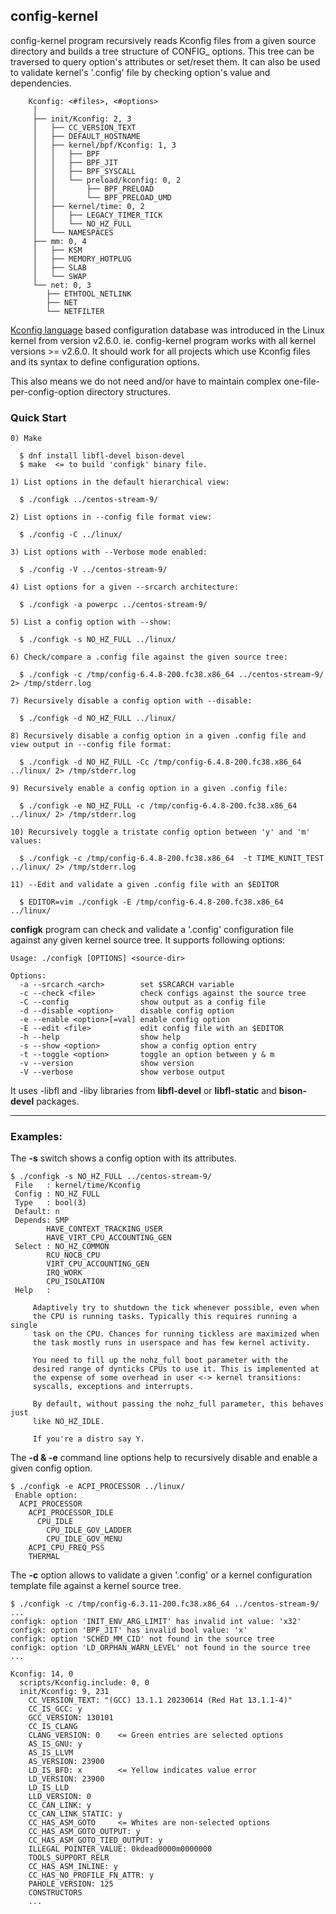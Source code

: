 ## config-kernel

config-kernel program recursively reads Kconfig files from a given source
directory and builds a tree structure of CONFIG_ options. This tree can be
traversed to query option's attributes or set/reset them. It can also be
used to validate kernel's '.config' file by checking option's value and
dependencies.

        Kconfig: <#files>, <#options>
         │
         ├── init/Kconfig: 2, 3
         │   ├── CC_VERSION_TEXT
         │   ├── DEFAULT_HOSTNAME
         │   ├── kernel/bpf/Kconfig: 1, 3
         │   │   ├── BPF
         │   │   ├── BPF_JIT
         │   │   ├── BPF_SYSCALL
         │   │   └── preload/kconfig: 0, 2
         │   │       ├── BPF_PRELOAD
         │   │       └── BPF_PRELOAD_UMD
         │   ├── kernel/time: 0, 2
         │   │   ├── LEGACY_TIMER_TICK
         │   │   └── NO_HZ_FULL
         │   └── NAMESPACES
         ├── mm: 0, 4
         │   ├── KSM
         │   ├── MEMORY_HOTPLUG
         │   ├── SLAB
         │   └── SWAP
         └── net: 0, 3
            ├── ETHTOOL_NETLINK
            ├── NET
            └── NETFILTER

[Kconfig language](https://www.kernel.org/doc/html/latest/kbuild/kconfig-language.html) based configuration database was introduced in the Linux kernel from
version v2.6.0. ie. config-kernel program works with all kernel
versions >= v2.6.0. It should work for all projects which use Kconfig files
and its syntax to define configuration options.

This also means we do not need and/or have to maintain complex one-file-per-config-option directory structures.


### Quick Start
    0) Make

      $ dnf install libfl-devel bison-devel
      $ make  <= to build 'configk' binary file.

    1) List options in the default hierarchical view:

      $ ./configk ../centos-stream-9/

    2) List options in --config file format view:

      $ ./config -C ../linux/

    3) List options with --Verbose mode enabled:

      $ ./config -V ../centos-stream-9/

    4) List options for a given --srcarch architecture:

      $ ./configk -a powerpc ../centos-stream-9/

    5) List a config option with --show:

      $ ./configk -s NO_HZ_FULL ../linux/

    6) Check/compare a .config file against the given source tree:

      $ ./configk -c /tmp/config-6.4.8-200.fc38.x86_64 ../centos-stream-9/ 2> /tmp/stderr.log

    7) Recursively disable a config option with --disable:

      $ ./configk -d NO_HZ_FULL ../linux/

    8) Recursively disable a config option in a given .config file and view output in --config file format:

      $ ./configk -d NO_HZ_FULL -Cc /tmp/config-6.4.8-200.fc38.x86_64 ../linux/ 2> /tmp/stderr.log

    9) Recursively enable a config option in a given .config file:

      $ ./configk -e NO_HZ_FULL -c /tmp/config-6.4.8-200.fc38.x86_64 ../linux/ 2> /tmp/stderr.log

    10) Recursively toggle a tristate config option between 'y' and 'm' values:

      $ ./configk -c /tmp/config-6.4.8-200.fc38.x86_64  -t TIME_KUNIT_TEST ../linux/ 2> /tmp/stderr.log

    11) --Edit and validate a given .config file with an $EDITOR

      $ EDITOR=vim ./configk -E /tmp/config-6.4.8-200.fc38.x86_64 ../linux/


**configk** program can check and validate a '.config' configuration file
against any given kernel source tree. It supports following options:

    Usage: ./configk [OPTIONS] <source-dir>

    Options:
      -a --srcarch <arch>        set $SRCARCH variable
      -c --check <file>          check configs against the source tree
      -C --config                show output as a config file
      -d --disable <option>      disable config option
      -e --enable <option>[=val] enable config option
      -E --edit <file>           edit config file with an $EDITOR
      -h --help                  show help
      -s --show <option>         show a config option entry
      -t --toggle <option>       toggle an option between y & m
      -v --version               show version
      -V --verbose               show verbose output

It uses -libfl and -liby libraries from **libfl-devel** or **libfl-static**
and **bison-devel** packages.

---

### Examples:

The **-s** switch shows a config option with its attributes.

    $ ./configk -s NO_HZ_FULL ../centos-stream-9/
     File   : kernel/time/Kconfig
     Config : NO_HZ_FULL
     Type   : bool(3)
     Default: n
     Depends: SMP
            HAVE_CONTEXT_TRACKING_USER
            HAVE_VIRT_CPU_ACCOUNTING_GEN
     Select : NO_HZ_COMMON
            RCU_NOCB_CPU
            VIRT_CPU_ACCOUNTING_GEN
            IRQ_WORK
            CPU_ISOLATION
     Help   :

         Adaptively try to shutdown the tick whenever possible, even when
         the CPU is running tasks. Typically this requires running a single
         task on the CPU. Chances for running tickless are maximized when
         the task mostly runs in userspace and has few kernel activity.

         You need to fill up the nohz_full boot parameter with the
         desired range of dynticks CPUs to use it. This is implemented at
         the expense of some overhead in user <-> kernel transitions:
         syscalls, exceptions and interrupts.

         By default, without passing the nohz_full parameter, this behaves just
         like NO_HZ_IDLE.

         If you're a distro say Y.


The **-d & -e** command line options help to recursively disable and enable a
given config option.

    $ ./configk -e ACPI_PROCESSOR ../linux/
     Enable option:
      ACPI_PROCESSOR
        ACPI_PROCESSOR_IDLE
          CPU_IDLE
            CPU_IDLE_GOV_LADDER
            CPU_IDLE_GOV_MENU
        ACPI_CPU_FREQ_PSS
        THERMAL


The **-c** option allows to validate a given '.config' or a kernel
configuration template file against a kernel source tree.

    $ ./configk -c /tmp/config-6.3.11-200.fc38.x86_64 ../centos-stream-9/
    ...
    configk: option 'INIT_ENV_ARG_LIMIT' has invalid int value: 'x32'
    configk: option 'BPF_JIT' has invalid bool value: 'x'
    configk: option 'SCHED_MM_CID' not found in the source tree
    configk: option 'LD_ORPHAN_WARN_LEVEL' not found in the source tree
    ...

    Kconfig: 14, 0
      scripts/Kconfig.include: 0, 0
      init/Kconfig: 9, 231
        CC_VERSION_TEXT: "(GCC) 13.1.1 20230614 (Red Hat 13.1.1-4)"
        CC_IS_GCC: y
        GCC_VERSION: 130101
        CC_IS_CLANG
        CLANG_VERSION: 0    <= Green entries are selected options
        AS_IS_GNU: y
        AS_IS_LLVM
        AS_VERSION: 23900
        LD_IS_BFD: x        <= Yellow indicates value error
        LD_VERSION: 23900
        LD_IS_LLD
        LLD_VERSION: 0
        CC_CAN_LINK: y
        CC_CAN_LINK_STATIC: y
        CC_HAS_ASM_GOTO     <= Whites are non-selected options
        CC_HAS_ASM_GOTO_OUTPUT: y
        CC_HAS_ASM_GOTO_TIED_OUTPUT: y
        ILLEGAL_POINTER_VALUE: 0kdead0000m0000000
        TOOLS_SUPPORT_RELR
        CC_HAS_ASM_INLINE: y
        CC_HAS_NO_PROFILE_FN_ATTR: y
        PAHOLE_VERSION: 125
        CONSTRUCTORS
        ...
